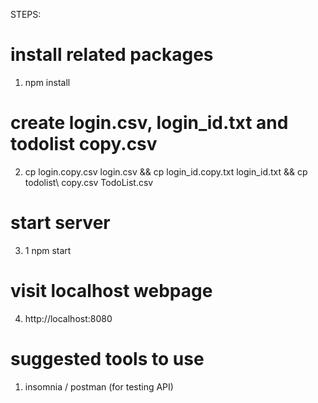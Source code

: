 STEPS:
# install related packages
1. npm install 

# create login.csv, login_id.txt and todolist copy.csv
2. cp login.copy.csv login.csv && cp login_id.copy.txt login_id.txt && cp todolist\ copy.csv TodoList.csv 

# start server
3. 1 npm start

# visit localhost webpage
4. http://localhost:8080

# suggested tools to use
1. insomnia / postman (for testing API)